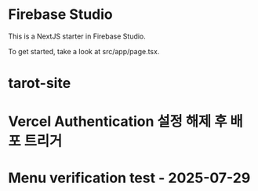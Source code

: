 # Firebase Studio

This is a NextJS starter in Firebase Studio.

To get started, take a look at src/app/page.tsx.
# tarot-site
# Vercel Authentication 설정 해제 후 배포 트리거
# Menu verification test - 2025-07-29
